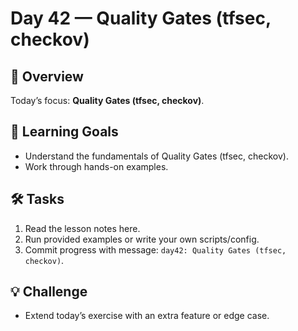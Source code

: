 # Day 42 — Quality Gates (tfsec, checkov)

## 📖 Overview
Today’s focus: **Quality Gates (tfsec, checkov)**.

## 🎯 Learning Goals
- Understand the fundamentals of Quality Gates (tfsec, checkov).
- Work through hands-on examples.

## 🛠️ Tasks
1. Read the lesson notes here.
2. Run provided examples or write your own scripts/config.
3. Commit progress with message: `day42: Quality Gates (tfsec, checkov)`.

## 💡 Challenge
- Extend today’s exercise with an extra feature or edge case.
